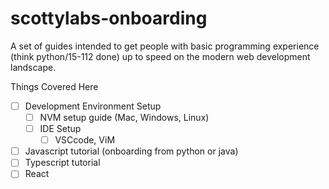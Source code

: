 # scottylabs-onboarding
A set of guides intended to get people with basic programming experience 
(think python/15-112 done) up to speed on the modern web development landscape.

Things Covered Here

 - [ ] Development Environment Setup
    - [ ] NVM setup guide (Mac, Windows, Linux)
    - [ ] IDE Setup
        - [ ] VSCcode, ViM
 - [ ] Javascript tutorial (onboarding from python or java)
 - [ ] Typescript tutorial
 - [ ] React 
